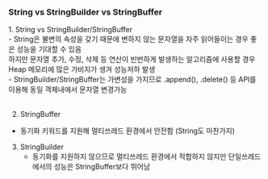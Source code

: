 <h3>String vs StringBuilder vs StringBuffer</h3>
1. String vs StringBuilder/StringBuffer<br>
  - String은 불변의 속성을 갖기 때문에 변하지 않는 문자열을 자주 읽어들이는 경우 좋은 성능을 기대할 수 있음<br>
  하지만 문자열 추가, 수정, 삭제 등 연산이 빈번하게 발생하는 알고리즘에 사용할 경우 Heap 메모리에 많은 가비지가 생겨 성능저하 발생<br>
  - StringBuilder/StringBuffer는 가변성을 가지므로 .append(), .delete() 등 API를 이용해 동일 객체내에서 문자열 변경가능<br><br>
  
2. StringBuffer
  - 동기화 키워드를 지원해 멀티쓰레드 환경에서 안전함 (String도 마찬가지)

3. StringBuilder
   - 동기화를 지원하지 않으므로 멀티쓰레드 환경에서 적합하지 않지만 단일쓰레드에서의 성능은 StringBuffer보다 뛰어남
  
